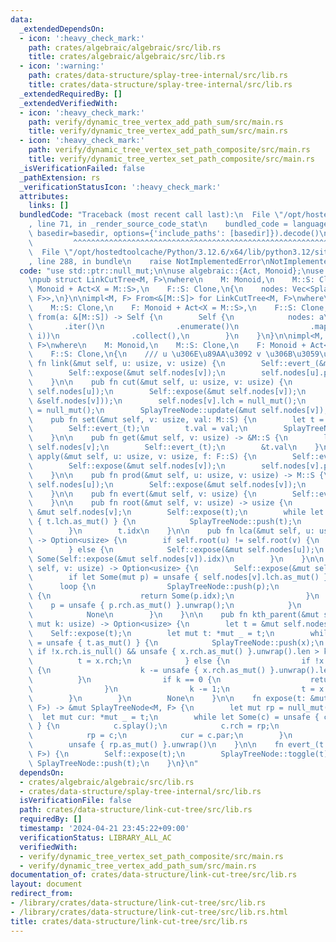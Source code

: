```yaml
---
data:
  _extendedDependsOn:
  - icon: ':heavy_check_mark:'
    path: crates/algebraic/algebraic/src/lib.rs
    title: crates/algebraic/algebraic/src/lib.rs
  - icon: ':warning:'
    path: crates/data-structure/splay-tree-internal/src/lib.rs
    title: crates/data-structure/splay-tree-internal/src/lib.rs
  _extendedRequiredBy: []
  _extendedVerifiedWith:
  - icon: ':heavy_check_mark:'
    path: verify/dynamic_tree_vertex_add_path_sum/src/main.rs
    title: verify/dynamic_tree_vertex_add_path_sum/src/main.rs
  - icon: ':heavy_check_mark:'
    path: verify/dynamic_tree_vertex_set_path_composite/src/main.rs
    title: verify/dynamic_tree_vertex_set_path_composite/src/main.rs
  _isVerificationFailed: false
  _pathExtension: rs
  _verificationStatusIcon: ':heavy_check_mark:'
  attributes:
    links: []
  bundledCode: "Traceback (most recent call last):\n  File \"/opt/hostedtoolcache/Python/3.12.6/x64/lib/python3.12/site-packages/onlinejudge_verify/documentation/build.py\"\
    , line 71, in _render_source_code_stat\n    bundled_code = language.bundle(stat.path,\
    \ basedir=basedir, options={'include_paths': [basedir]}).decode()\n          \
    \         ^^^^^^^^^^^^^^^^^^^^^^^^^^^^^^^^^^^^^^^^^^^^^^^^^^^^^^^^^^^^^^^^^^^^^^^^^^^^^^^^^\n\
    \  File \"/opt/hostedtoolcache/Python/3.12.6/x64/lib/python3.12/site-packages/onlinejudge_verify/languages/rust.py\"\
    , line 288, in bundle\n    raise NotImplementedError\nNotImplementedError\n"
  code: "use std::ptr::null_mut;\n\nuse algebraic::{Act, Monoid};\nuse splay_tree_internal::SplayTreeNode;\n\
    \npub struct LinkCutTree<M, F>\nwhere\n    M: Monoid,\n    M::S: Clone,\n    F:\
    \ Monoid + Act<X = M::S>,\n    F::S: Clone,\n{\n    nodes: Vec<SplayTreeNode<M,\
    \ F>>,\n}\n\nimpl<M, F> From<&[M::S]> for LinkCutTree<M, F>\nwhere\n    M: Monoid,\n\
    \    M::S: Clone,\n    F: Monoid + Act<X = M::S>,\n    F::S: Clone,\n{\n    fn\
    \ from(a: &[M::S]) -> Self {\n        Self {\n            nodes: a\n         \
    \       .iter()\n                .enumerate()\n                .map(|(i, x)| SplayTreeNode::new(x.clone(),\
    \ i))\n                .collect(),\n        }\n    }\n}\n\nimpl<M, F> LinkCutTree<M,\
    \ F>\nwhere\n    M: Monoid,\n    M::S: Clone,\n    F: Monoid + Act<X = M::S>,\n\
    \    F::S: Clone,\n{\n    /// u \u306E\u89AA\u3092 v \u306B\u3059\u308B\n    pub\
    \ fn link(&mut self, u: usize, v: usize) {\n        Self::evert_(&mut self.nodes[u]);\n\
    \        Self::expose(&mut self.nodes[v]);\n        self.nodes[u].par = &mut self.nodes[v];\n\
    \    }\n\n    pub fn cut(&mut self, u: usize, v: usize) {\n        Self::evert_(&mut\
    \ self.nodes[u]);\n        Self::expose(&mut self.nodes[v]);\n        assert!(std::ptr::eq(self.nodes[u].par,\
    \ &self.nodes[v]));\n        self.nodes[v].lch = null_mut();\n        self.nodes[u].par\
    \ = null_mut();\n        SplayTreeNode::update(&mut self.nodes[v]);\n    }\n\n\
    \    pub fn set(&mut self, v: usize, val: M::S) {\n        let t = &mut self.nodes[v];\n\
    \        Self::evert_(t);\n        t.val = val;\n        SplayTreeNode::update(t);\n\
    \    }\n\n    pub fn get(&mut self, v: usize) -> &M::S {\n        let t = &mut\
    \ self.nodes[v];\n        Self::evert_(t);\n        &t.val\n    }\n\n    pub fn\
    \ apply(&mut self, u: usize, v: usize, f: F::S) {\n        Self::evert_(&mut self.nodes[u]);\n\
    \        Self::expose(&mut self.nodes[v]);\n        self.nodes[v].propagate(&f);\n\
    \    }\n\n    pub fn prod(&mut self, u: usize, v: usize) -> M::S {\n        Self::evert_(&mut\
    \ self.nodes[u]);\n        Self::expose(&mut self.nodes[v]);\n        self.nodes[v].prod.clone()\n\
    \    }\n\n    pub fn evert(&mut self, v: usize) {\n        Self::evert_(&mut self.nodes[v]);\n\
    \    }\n\n    pub fn root(&mut self, v: usize) -> usize {\n        let mut t =\
    \ &mut self.nodes[v];\n        Self::expose(t);\n        while let Some(x) = unsafe\
    \ { t.lch.as_mut() } {\n            SplayTreeNode::push(t);\n            t = x;\n\
    \        }\n        t.idx\n    }\n\n    pub fn lca(&mut self, u: usize, v: usize)\
    \ -> Option<usize> {\n        if self.root(u) != self.root(v) {\n            None\n\
    \        } else {\n            Self::expose(&mut self.nodes[u]);\n           \
    \ Some(Self::expose(&mut self.nodes[v]).idx)\n        }\n    }\n\n    pub fn parent(&mut\
    \ self, v: usize) -> Option<usize> {\n        Self::expose(&mut self.nodes[v]);\n\
    \        if let Some(mut p) = unsafe { self.nodes[v].lch.as_mut() } {\n      \
    \      loop {\n                SplayTreeNode::push(p);\n                if p.rch.is_null()\
    \ {\n                    return Some(p.idx);\n                }\n            \
    \    p = unsafe { p.rch.as_mut() }.unwrap();\n            }\n        } else {\n\
    \            None\n        }\n    }\n\n    pub fn kth_parent(&mut self, v: usize,\
    \ mut k: usize) -> Option<usize> {\n        let t = &mut self.nodes[v];\n    \
    \    Self::expose(t);\n        let mut t: *mut _ = t;\n        while let Some(x)\
    \ = unsafe { t.as_mut() } {\n            SplayTreeNode::push(x);\n           \
    \ if !x.rch.is_null() && unsafe { x.rch.as_mut() }.unwrap().len > k {\n      \
    \          t = x.rch;\n            } else {\n                if !x.rch.is_null()\
    \ {\n                    k -= unsafe { x.rch.as_mut() }.unwrap().len;\n      \
    \          }\n                if k == 0 {\n                    return Some(x.idx);\n\
    \                }\n                k -= 1;\n                t = x.lch;\n    \
    \        }\n        }\n        None\n    }\n\n    fn expose(t: &mut SplayTreeNode<M,\
    \ F>) -> &mut SplayTreeNode<M, F> {\n        let mut rp = null_mut();\n      \
    \  let mut cur: *mut _ = t;\n        while let Some(c) = unsafe { cur.as_mut()\
    \ } {\n            c.splay();\n            c.rch = rp;\n            SplayTreeNode::update(c);\n\
    \            rp = c;\n            cur = c.par;\n        }\n        t.splay();\n\
    \        unsafe { rp.as_mut() }.unwrap()\n    }\n\n    fn evert_(t: &mut SplayTreeNode<M,\
    \ F>) {\n        Self::expose(t);\n        SplayTreeNode::toggle(t);\n       \
    \ SplayTreeNode::push(t);\n    }\n}\n"
  dependsOn:
  - crates/algebraic/algebraic/src/lib.rs
  - crates/data-structure/splay-tree-internal/src/lib.rs
  isVerificationFile: false
  path: crates/data-structure/link-cut-tree/src/lib.rs
  requiredBy: []
  timestamp: '2024-04-21 23:45:22+09:00'
  verificationStatus: LIBRARY_ALL_AC
  verifiedWith:
  - verify/dynamic_tree_vertex_set_path_composite/src/main.rs
  - verify/dynamic_tree_vertex_add_path_sum/src/main.rs
documentation_of: crates/data-structure/link-cut-tree/src/lib.rs
layout: document
redirect_from:
- /library/crates/data-structure/link-cut-tree/src/lib.rs
- /library/crates/data-structure/link-cut-tree/src/lib.rs.html
title: crates/data-structure/link-cut-tree/src/lib.rs
---
```

